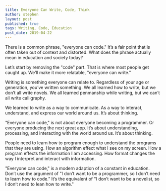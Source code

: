 ```yaml
---
title: Everyone Can Write, Code, Think
author: stephen
layout: post
published: true
tags: Writing, Code, Education 
post_date: 2019-04-22
---
```

There is a common phrase, "everyone can code." It’s a fair point that is often taken out of context and distorted. What does the phrase actually mean in education and society today? 

Let’s start by removing the "code" part. That is where most people get caught up. We’ll make it more relatable, "everyone can write." 

Writing is something everyone can relate to. Regardless of your age or generation, you’ve written something. We all learned how to write, but we don’t all write novels. We all learned penmanship while writing, but we can’t all write calligraphy. 

We learned to write as a way to communicate. As a way to interact, understand, and express our world around us. It’s about thinking. 

"Everyone can code," is not about everyone becoming a programmer. Or everyone producing the next great app. It’s about understanding, processing, and interacting with the world around us. It’s about thinking. 

People need to learn how to program enough to understand the programs that they are using. How an algorithm effect what I see on my screen. How a program effects the information I am accessing. How format changes the way I interpret and interact with information. 

"Everyone can code," is a modern adaption of a constant in education. Don’t use the argument of "I don’t want to be a programmer, so I don’t need to learn how to code." It’s the equivalent of "I don’t want to be a novelist, so I don’t need to lean how to write." 